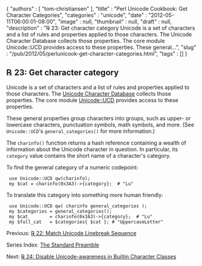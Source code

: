{
   "authors" : [
      "tom-christiansen"
   ],
   "title" : "Perl Unicode Cookbook: Get Character Categories",
   "categories" : "unicode",
   "date" : "2012-05-11T06:00:01-08:00",
   "image" : null,
   "thumbnail" : null,
   "draft" : null,
   "description" : "℞ 23: Get character category Unicode is a set of characters and a list of rules and properties applied to those characters. The Unicode Character Database collects those properties. The core module Unicode::UCD provides access to these properties. These general...",
   "slug" : "/pub/2012/05/perlunicook-get-character-categories.html",
   "tags" : []
}



℞ 23: Get character category
----------------------------

Unicode is a set of characters and a list of rules and properties applied to those characters. The [Unicode Character Database](http://www.unicode.org/ucd/) collects those properties. The core module [Unicode::UCD](http://search.cpan.org/perldoc?Unicode::UCD) provides access to these properties.

These general properties group characters into groups, such as upper- or lowercase characters, punctuation symbols, math symbols, and more. (See `Unicode::UCD`'s `general_categories()` for more information.)

The `charinfo()` function returns a hash reference containing a wealth of information about the Unicode character in question. In particular, its `category` value contains the short name of a character's category.

To find the general category of a numeric codepoint:

     use Unicode::UCD qw(charinfo);
     my $cat = charinfo(0x3A3)->{category};  # "Lu"

To translate this category into something more human friendly:

     use Unicode::UCD qw( charinfo general_categories );
     my $categories = general_categories();
     my $cat        = charinfo(0x3A3)->{category};  # "Lu"
     my $full_cat   = $categories{ $cat }; # "UppercaseLetter"

Previous: [℞ 22: Match Unicode Linebreak Sequence](/pub/2012/05/perlunicook-match-unicode-linebreak-sequence.html)

Series Index: [The Standard Preamble](/pub/2012/04/perlunicook-standard-preamble.html)

Next: [℞ 24: Disable Unicode-awareness in Builtin Character Classes](/pub/2012/05/perlunicook-disable-unicode-awareness-in-builtin-character-classes.html)
